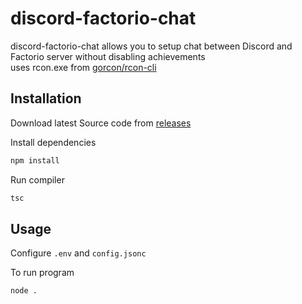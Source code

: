 # discord-factorio-chat

discord-factorio-chat allows you to setup chat between Discord and Factorio server without disabling achievements  
uses rcon.exe from [gorcon/rcon-cli](https://github.com/gorcon/rcon-cli)

## Installation

Download latest Source code from [releases](https://github.com/Aidan647/discord-factorio-chat/releases)  

Install dependencies
```bash
npm install
```
Run compiler
```bash
tsc
```

## Usage
Configure `.env` and `config.jsonc`

To run program
```bash
node .
```
